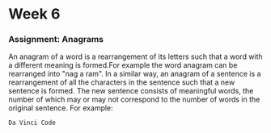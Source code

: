 # Week 6

### Assignment: Anagrams

An anagram of a word is a rearrangement of its letters such that a word with a different meaning is formed.For example the word anagram can be rearranged into "nag a ram".
In a similar way, an anagram of a sentence is a rearrangement of all the characters in the sentence such that a new
sentence is formed. The new sentence consists of meaningful words, the number of which may or may not correspond to
the number of words in the original sentence.
For example:

```code
Da Vinci Code
```
